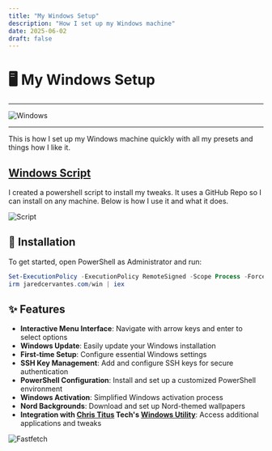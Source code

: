 ```yaml
---
title: "My Windows Setup"
description: "How I set up my Windows machine"
date: 2025-06-02
draft: false
---
```


# 🖥️ My Windows Setup

---

![Windows](https://avatars.githubusercontent.com/u/6154722?s=100&v=4)

---

This is how I set up my Windows machine quickly with all my presets and things how I like it.

## [Windows Script](https://github.com/Jaredy899/win)

I created a powershell script to install my tweaks. It uses a GitHub Repo so I can install on any machine. Below is how I use it and what it does.

![Script](https://qmpdliftraf4pov3.public.blob.vercel-storage.com/Jared%20Winutil-bq8y8Y2LYpMMfJYzLSyg7qRMr5KcNx.webp)

## 🚀 Installation

To get started, open PowerShell as Administrator and run:

```powershell
Set-ExecutionPolicy -ExecutionPolicy RemoteSigned -Scope Process -Force
irm jaredcervantes.com/win | iex
```

## ✨ Features

- **Interactive Menu Interface**: Navigate with arrow keys and enter to select options
- **Windows Update**: Easily update your Windows installation
- **First-time Setup**: Configure essential Windows settings
- **SSH Key Management**: Add and configure SSH keys for secure authentication
- **PowerShell Configuration**: Install and set up a customized PowerShell environment
- **Windows Activation**: Simplified Windows activation process
- **Nord Backgrounds**: Download and set up Nord-themed wallpapers
- **Integration with [Chris Titus](https://christitus.com) Tech's [Windows Utility](https://github.com/ChrisTitusTech/winutil)**: Access additional applications and tweaks

![Fastfetch](https://qmpdliftraf4pov3.public.blob.vercel-storage.com/fastfetch-open-mDaJBjxOzk9EQUd3Fkjh3kmd8kNjIb.webp)
